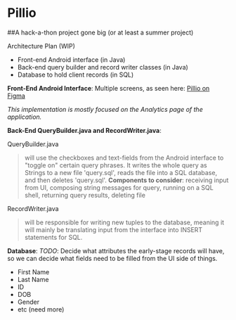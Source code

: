 # Pillio
##A hack-a-thon project gone big (or at least a summer project)

Architecture Plan (WIP)
  * Front-end Android interface (in Java)
  * Back-end query builder and record writer classes (in Java)
  * Database to hold client records (in SQL)
  
  __Front-End Android Interface__:
  Multiple screens, as seen here: [Pillio on Figma](https://www.figma.com/file/YzSU7fncmoKLWMI9fDkHWyet/Pillio?node-id=136%3A152)
  
  *This implementation is mostly focused on the Analytics page of the application.*
  
  
  __Back-End QueryBuilder.java and RecordWriter.java__:
  
  
   QueryBuilder.java
   > will use the checkboxes and text-fields from the Android interface to "toggle on"
    certain query phrases. It writes the whole query as Strings to a new file 'query.sql', reads the file
    into a SQL database, and then deletes 'query.sql'.
      **Components to consider**: receiving input from UI, composing string messages for query, running on a SQL shell, 
      returning query results, deleting file
      
   RecordWriter.java 
   > will be responsible for writing new tuples to the database, meaning it will mainly be translating
    input from the interface into INSERT statements for SQL.
    
  __Database__:
    *TODO*: Decide what attributes the early-stage records will have, so we can decide what fields need to be filled
      from the UI side of things.
  * First Name
  * Last Name
  * ID
  * DOB
  * Gender
  * etc (need more)
